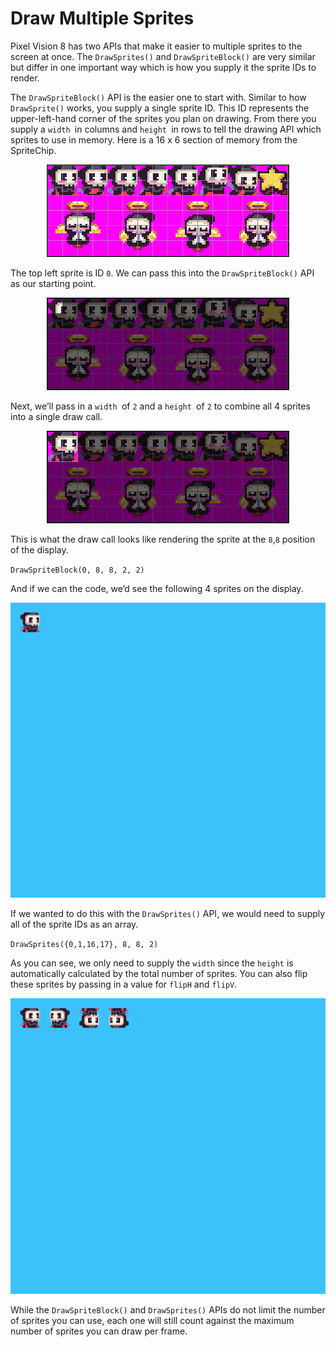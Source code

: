 # Draw Multiple Sprites

Pixel Vision 8 has two APIs that make it easier to multiple sprites to the screen at once. The `DrawSprites()` and `DrawSpriteBlock()` are very similar but differ in one important way which is how you supply it the sprite IDs to render. 

The `DrawSpriteBlock()` API is the easier one to start with. Similar to how `DrawSprite()` works, you supply a single sprite ID. This ID represents the upper-left-hand corner of the sprites you plan on drawing. From there you supply a `width `in columns and `height `in rows to tell the drawing API which sprites to use in memory. Here is a 16 x 6 section of memory from the SpriteChip.

<p style="text-align:center"><img src="images/DrawMultipleSprites_image_0.png" /></p>

The top left sprite is ID `0`. We can pass this into the `DrawSpriteBlock()` API as our starting point. 

<p style="text-align:center"><img src="images/DrawMultipleSprites_image_1.png" /></p>

Next, we’ll pass in a `width `of `2` and a `height `of `2` to combine all 4 sprites into a single draw call.

<p style="text-align:center"><img src="images/DrawMultipleSprites_image_2.png" /></p>

This is what the draw call looks like rendering the sprite at the `8`,`8` position of the display.

`DrawSpriteBlock(0, 8, 8, 2, 2)`

And if we can the code, we’d see the following 4 sprites on the display.

<p style="text-align:center"><img src="images/DrawMultipleSprites_image_3.png" /></p>

If we wanted to do this with the `DrawSprites()` API, we would need to supply all of the sprite IDs as an array.

`DrawSprites({0,1,16,17}, 8, 8, 2)`

As you can see, we only need to supply the `width` since the `height` is automatically calculated by the total number of sprites. You can also flip these sprites by passing in a value for `flipH` and `flipV`.

<p style="text-align:center"><img src="images/DrawMultipleSprites_image_4.png" /></p>

While the `DrawSpriteBlock()` and `DrawSprites()` APIs do not limit the number of sprites you can use, each one will still count against the maximum number of sprites you can draw per frame.


